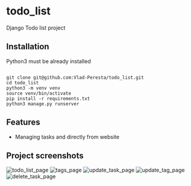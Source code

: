 # todo_list

Django Todo list project 

## Installation

Python3 must be already installed

```angular2html

git clone git@github.com:Vlad-Peresta/todo_list.git
cd todo_list
python3 -m venv venv
source venv/bin/activate
pip install -r requirements.txt
python3 manage.py runserver

```

## Features

* Managing tasks and directly from website

## Project screenshots

![todo_list_page](https://user-images.githubusercontent.com/106173314/200612817-c23d3457-1ac5-40f8-b03e-92189d141eb9.png)
![tags_page](https://user-images.githubusercontent.com/106173314/200612649-9b74bc31-aa0a-4119-8bdf-886684c20443.png)
![update_task_page](https://user-images.githubusercontent.com/106173314/200612943-26f2606e-a178-4c16-ae86-c80b4fd7580a.png)
![update_tag_page](https://user-images.githubusercontent.com/106173314/200612966-4255c933-c11e-4bc8-aa95-f19f84962d71.png)
![delete_task_page](https://user-images.githubusercontent.com/106173314/200612995-ac96341a-2084-42d9-8dad-eb1cc78d78f0.png)
